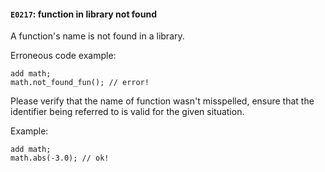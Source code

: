 #### `E0217`: function in library not found

A function's name is not found in a library.

Erroneous code example:

```
add math;
math.not_found_fun(); // error!
```

Please verify that the name of function wasn't misspelled, ensure that the identifier being referred to is valid for the given situation. 

Example:

```
add math;
math.abs(-3.0); // ok!
```
